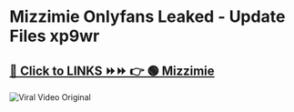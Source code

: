 
 # Mizzimie Onlyfans Leaked - Update Files xp9wr

## <h2><a href="https://clipsfans.com/Mizzimie&ref=git">🔗 Click to LINKS ⏩⏩ 👉 🟢 Mizzimie </a></h2>

<a href="https://clipsfans.com/Mizzimie&ref=git" rel="nofollow" data-target="animated-image.originalLink"><img src="https://i.ibb.co.com/xMMVF88/686577567.gif" alt="Viral Video Original" style="max-width: 100%; display: inline-block;" data-target="animated-image.originalImage"></a>

